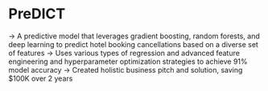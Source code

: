 # PreDICT

-> A predictive model that leverages gradient boosting, random forests, and deep learning to predict hotel booking cancellations based on a diverse set of features
-> Uses various types of regression and advanced feature engineering and hyperparameter optimization strategies to achieve 91% model accuracy
-> Created holistic business pitch and solution, saving $100K over 2 years
